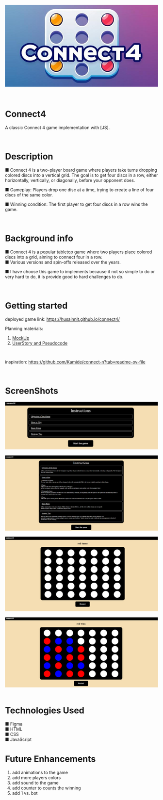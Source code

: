 <p align="center"><img src="./images/connect4.jpeg"/></p>

<br>

# Connect4 
A classic Connect 4 game implementation with [JS].

<br>

# Description
■ Connect 4 is a two-player board game where players take turns dropping colored discs into a vertical grid. The goal is to get four discs in a row, either horizontally, vertically, or diagonally, before your opponent does.

■ Gameplay: Players drop one disc at a time, trying to create a line of four discs of the same color.

■ Winning condition: The first player to get four discs in a row wins the game.

<br>

# Background info
■ Connect 4 is a popular tabletop game where two players place colored discs into a grid, aiming to connect four in a row.<br>
■ Various versions and spin-offs released over the years.

■ I have choose this game to implements because it not so simple to do or very hard to do, it is provide good to hard challenges to do.

<br>

# Getting started
deployed game link: https://husainnit.github.io/connect4/ <br>

Planning materials:
1. [MockUp](./planning/Mockup.png)
2. [UserStory and Pseudocode](./planning/User-stories-and-Pseudocode.md)

<br>

inspiration: https://github.com/Kamide/connect-n?tab=readme-ov-file

<br>

# ScreenShots
<img src='./images/screenShots/instructions.png'   />
<br>
<br>
<img src='./images/screenShots/instructions details.png'  />
<br>
<br>
<img src='./images/screenShots/board.png'   />
<br>
<br>
<img src='./images/screenShots/simple gameplay.png'   />
<br>
<br>

# Technologies Used
■ Figma <br>
■ HTML<br>
■ CSS<br>
■ JavaScript
<br>

# Future Enhancements
1. add animations to the game
2. add more players colors
3. add sound to the game
4. add counter to counts the winning
5. add 1 vs. bot

